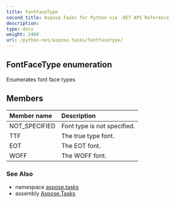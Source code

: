 ```yaml
---
title: FontFaceType
second_title: Aspose.Tasks for Python via .NET API Reference
description: 
type: docs
weight: 2460
url: /python-net/aspose.tasks/fontfacetype/
---
```


## FontFaceType enumeration

Enumerates font face types

## Members
| Member name | Description |
| :- | :- |
|NOT_SPECIFIED|Font type is not specified.|
|TTF|The true type font.|
|EOT|The EOT font.|
|WOFF|The WOFF font.|

### See Also

* namespace [aspose.tasks](/tasks/python-net/aspose.tasks/)
* assembly [Aspose.Tasks](/tasks/python-net/)

